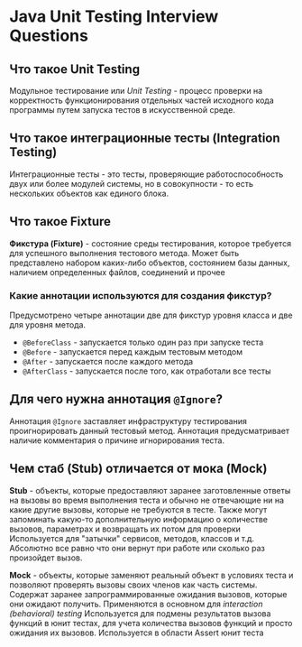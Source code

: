 # Java Unit Testing Interview Questions

## Что такое Unit Testing

Модульное тестирование или _Unit Testing_ - процесс проверки на корректность функционирования отдельных частей исходного кода программы путем запуска тестов в искусственной среде.

## Что такое интеграционные тесты (Integration Testing)

Интеграционные тесты - это тесты, проверяющие работоспособность двух или более модулей системы, но в совокупности - то есть нескольких объектов как единого блока.

## Что такое Fixture

**Фикстура (Fixture)** - состояние среды тестирования, которое требуется для успешного выполнения тестового метода. Может быть представлено набором каких-либо объектов, состоянием базы данных, наличием определенных файлов, соединений и прочее

### Какие аннотации используются для создания фикстур?

Предусмотрено четыре аннотации две для фикстур уровня класса и две для уровня метода.

- `@BeforeClass` - запускается только один раз при запуске теста
- `@Before` - запускается перед каждым тестовым методом
- `@After` - запускается после каждого метода
- `@AfterClass` - запускается после того, как отработали все тесты
  
## Для чего нужна аннотация `@Ignore`?

Аннотация `@Ignore` заставляет инфраструктуру тестирования проигнорировать данный тестовый метод. Аннотация предусматривает наличие комментария о причине игнорирования теста.

## Чем стаб (Stub) отличается от мока (Mock)

**Stub** - объекты, которые предоставляют заранее заготовленные ответы на вызовы во время выполнения теста и обычно не отвечающие ни на какие другие вызовы, которые не требуются в тесте. Также могут запоминать какую-то дополнительную информацию о количестве вызовов, параметрах и возвращать их потом для проверки
Используется для "затычки" сервисов, методов, классов и т.д. Абсолютно все равно что они вернут при работе или сколько раз произойдет вызов.

**Mock** - объекты, которые заменяют реальный объект в условиях теста и позволяют проверять вызовы своих членов как часть системы. Содержат заранее запрограммированные ожидания вызовов, которые они ожидают получить. Применяются в основном для _interaction (behavioral) testing_
Используется для подмены результатов вызова функций в юнит тестах, для учета количества вызовов функций и просто ожидания их вызовов. Используется в области Assert юнит теста
